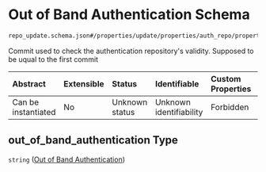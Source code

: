 # Out of Band Authentication Schema

```txt
repo_update.schema.json#/properties/update/properties/auth_repo/properties/data/properties/out_of_band_authentication
```

Commit used to check the authentication repository's validity. Supposed to be uqual to the first commit

| Abstract            | Extensible | Status         | Identifiable            | Custom Properties | Additional Properties | Access Restrictions | Defined In                                                                           |
| :------------------ | :--------- | :------------- | :---------------------- | :---------------- | :-------------------- | :------------------ | :----------------------------------------------------------------------------------- |
| Can be instantiated | No         | Unknown status | Unknown identifiability | Forbidden         | Allowed               | none                | [repo-update.schema.json*](../../out/repo-update.schema.json "open original schema") |

## out_of_band_authentication Type

`string` ([Out of Band Authentication](repo-update-properties-update-data-properties-auth-repo-with-update-details-properties-auth-repo-properties-out-of-band-authentication.md))
